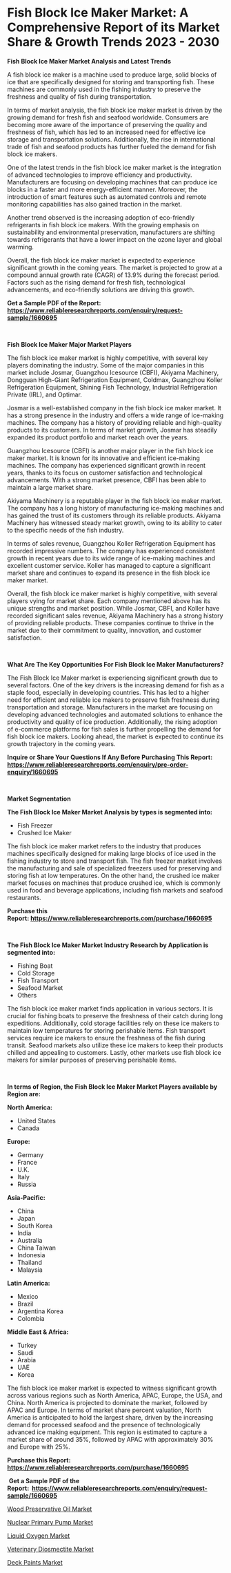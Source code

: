 <p><h1>Fish Block Ice Maker Market: A Comprehensive Report of its Market Share & Growth Trends 2023 - 2030</h1></p><p><strong>Fish Block Ice Maker Market Analysis and Latest Trends</strong></p>
<p><p>A fish block ice maker is a machine used to produce large, solid blocks of ice that are specifically designed for storing and transporting fish. These machines are commonly used in the fishing industry to preserve the freshness and quality of fish during transportation.</p><p>In terms of market analysis, the fish block ice maker market is driven by the growing demand for fresh fish and seafood worldwide. Consumers are becoming more aware of the importance of preserving the quality and freshness of fish, which has led to an increased need for effective ice storage and transportation solutions. Additionally, the rise in international trade of fish and seafood products has further fueled the demand for fish block ice makers.</p><p>One of the latest trends in the fish block ice maker market is the integration of advanced technologies to improve efficiency and productivity. Manufacturers are focusing on developing machines that can produce ice blocks in a faster and more energy-efficient manner. Moreover, the introduction of smart features such as automated controls and remote monitoring capabilities has also gained traction in the market.</p><p>Another trend observed is the increasing adoption of eco-friendly refrigerants in fish block ice makers. With the growing emphasis on sustainability and environmental preservation, manufacturers are shifting towards refrigerants that have a lower impact on the ozone layer and global warming.</p><p>Overall, the fish block ice maker market is expected to experience significant growth in the coming years. The market is projected to grow at a compound annual growth rate (CAGR) of 13.9% during the forecast period. Factors such as the rising demand for fresh fish, technological advancements, and eco-friendly solutions are driving this growth.</p></p>
<p><strong>Get a Sample PDF of the Report:&nbsp; <a href="https://www.reliableresearchreports.com/enquiry/request-sample/1660695">https://www.reliableresearchreports.com/enquiry/request-sample/1660695</a></strong></p>
<p>&nbsp;</p>
<p><strong>Fish Block Ice Maker Major Market Players</strong></p>
<p><p>The fish block ice maker market is highly competitive, with several key players dominating the industry. Some of the major companies in this market include Josmar, Guangzhou Icesource (CBFI), Akiyama Machinery, Dongguan High-Giant Refrigeration Equipment, Coldmax, Guangzhou Koller Refrigeration Equipment, Shining Fish Technology, Industrial Refrigeration Private (IRL), and Optimar.</p><p>Josmar is a well-established company in the fish block ice maker market. It has a strong presence in the industry and offers a wide range of ice-making machines. The company has a history of providing reliable and high-quality products to its customers. In terms of market growth, Josmar has steadily expanded its product portfolio and market reach over the years.</p><p>Guangzhou Icesource (CBFI) is another major player in the fish block ice maker market. It is known for its innovative and efficient ice-making machines. The company has experienced significant growth in recent years, thanks to its focus on customer satisfaction and technological advancements. With a strong market presence, CBFI has been able to maintain a large market share.</p><p>Akiyama Machinery is a reputable player in the fish block ice maker market. The company has a long history of manufacturing ice-making machines and has gained the trust of its customers through its reliable products. Akiyama Machinery has witnessed steady market growth, owing to its ability to cater to the specific needs of the fish industry.</p><p>In terms of sales revenue, Guangzhou Koller Refrigeration Equipment has recorded impressive numbers. The company has experienced consistent growth in recent years due to its wide range of ice-making machines and excellent customer service. Koller has managed to capture a significant market share and continues to expand its presence in the fish block ice maker market.</p><p>Overall, the fish block ice maker market is highly competitive, with several players vying for market share. Each company mentioned above has its unique strengths and market position. While Josmar, CBFI, and Koller have recorded significant sales revenue, Akiyama Machinery has a strong history of providing reliable products. These companies continue to thrive in the market due to their commitment to quality, innovation, and customer satisfaction.</p></p>
<p>&nbsp;</p>
<p><strong>What Are The Key Opportunities For Fish Block Ice Maker Manufacturers?</strong></p>
<p><p>The Fish Block Ice Maker market is experiencing significant growth due to several factors. One of the key drivers is the increasing demand for fish as a staple food, especially in developing countries. This has led to a higher need for efficient and reliable ice makers to preserve fish freshness during transportation and storage. Manufacturers in the market are focusing on developing advanced technologies and automated solutions to enhance the productivity and quality of ice production. Additionally, the rising adoption of e-commerce platforms for fish sales is further propelling the demand for fish block ice makers. Looking ahead, the market is expected to continue its growth trajectory in the coming years.</p></p>
<p><strong>Inquire or Share Your Questions If Any Before Purchasing This Report: <a href="https://www.reliableresearchreports.com/enquiry/pre-order-enquiry/1660695">https://www.reliableresearchreports.com/enquiry/pre-order-enquiry/1660695</a></strong></p>
<p>&nbsp;</p>
<p><strong>Market Segmentation</strong></p>
<p><strong>The Fish Block Ice Maker Market Analysis by types is segmented into:</strong></p>
<p><ul><li>Fish Freezer</li><li>Crushed Ice Maker</li></ul></p>
<p><p>The fish block ice maker market refers to the industry that produces machines specifically designed for making large blocks of ice used in the fishing industry to store and transport fish. The fish freezer market involves the manufacturing and sale of specialized freezers used for preserving and storing fish at low temperatures. On the other hand, the crushed ice maker market focuses on machines that produce crushed ice, which is commonly used in food and beverage applications, including fish markets and seafood restaurants.</p></p>
<p><strong>Purchase this Report:&nbsp;<a href="https://www.reliableresearchreports.com/purchase/1660695">https://www.reliableresearchreports.com/purchase/1660695</a></strong></p>
<p>&nbsp;</p>
<p><strong>The Fish Block Ice Maker Market Industry Research by Application is segmented into:</strong></p>
<p><ul><li>Fishing Boat</li><li>Cold Storage</li><li>Fish Transport</li><li>Seafood Market</li><li>Others</li></ul></p>
<p><p>The fish block ice maker market finds application in various sectors. It is crucial for fishing boats to preserve the freshness of their catch during long expeditions. Additionally, cold storage facilities rely on these ice makers to maintain low temperatures for storing perishable items. Fish transport services require ice makers to ensure the freshness of the fish during transit. Seafood markets also utilize these ice makers to keep their products chilled and appealing to customers. Lastly, other markets use fish block ice makers for similar purposes of preserving perishable items.</p></p>
<p>&nbsp;</p>
<p><strong>In terms of Region, the Fish Block Ice Maker Market Players available by Region are:</strong></p>
<p>
    <p> <strong> North America: </strong>
        <ul>
            <li>United States</li>
            <li>Canada</li>
        </ul>
        </p> 
    <p> <strong> Europe: </strong>
        <ul>
            <li>Germany</li>
            <li>France</li>
            <li>U.K.</li>
            <li>Italy</li>
            <li>Russia</li>
        </ul>
        </p> 
    <p> <strong> Asia-Pacific: </strong>
        <ul>
            <li>China</li>
            <li>Japan</li>
            <li>South Korea</li>
            <li>India</li>
            <li>Australia</li>
            <li>China Taiwan</li>
            <li>Indonesia</li>
            <li>Thailand</li>
            <li>Malaysia</li>
        </ul>
        </p> 
    <p> <strong> Latin America: </strong>
        <ul>
            <li>Mexico</li>
            <li>Brazil</li>
            <li>Argentina Korea</li>
            <li>Colombia</li>
        </ul>
        </p> 
    <p> <strong> Middle East & Africa: </strong>
        <ul>
            <li>Turkey</li>
            <li>Saudi</li>
            <li>Arabia</li>
            <li>UAE</li>
            <li>Korea</li>
        </ul>
    </p>
    </p>
<p><p>The fish block ice maker market is expected to witness significant growth across various regions such as North America, APAC, Europe, the USA, and China. North America is projected to dominate the market, followed by APAC and Europe. In terms of market share percent valuation, North America is anticipated to hold the largest share, driven by the increasing demand for processed seafood and the presence of technologically advanced ice making equipment. This region is estimated to capture a market share of around 35%, followed by APAC with approximately 30% and Europe with 25%.</p></p>
<p><strong>Purchase this Report: <a href="https://www.reliableresearchreports.com/purchase/1660695">https://www.reliableresearchreports.com/purchase/1660695</a></strong></p>
<p>&nbsp;<strong>Get a Sample PDF of the Report:&nbsp;&nbsp;<a href="https://www.reliableresearchreports.com/enquiry/request-sample/1660695">https://www.reliableresearchreports.com/enquiry/request-sample/1660695</a></strong></p>
<p><strong></strong></p>
<p><p><a href="https://medium.com/@debradaniels04/wood-preservative-oil-market-competitive-analysis-market-trends-and-forecast-to-2030-76b6dd308e34">Wood Preservative Oil Market</a></p><p><a href="https://github.com/dzharov81/Market-Research-Report-List-1/blob/main/nuclear-primary-pump-market.md">Nuclear Primary Pump Market</a></p><p><a href="https://medium.com/@barbarafranklin1904/decoding-liquid-oxygen-market-metrics-market-share-trends-and-growth-patterns-defaa3ce706f">Liquid Oxygen Market</a></p><p><a href="https://github.com/scarol104/Market-Research-Report-List-1/blob/main/veterinary-diosmectite-market.md">Veterinary Diosmectite Market</a></p><p><a href="https://medium.com/@crystalellis1905/deck-paints-market-size-market-outlook-and-market-forecast-2023-to-2030-96f34657199e">Deck Paints Market</a></p></p>